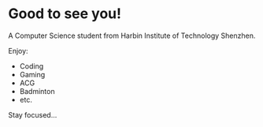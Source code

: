 # Good to see you!

A Computer Science student from Harbin Institute of Technology Shenzhen.

Enjoy:

- Coding
- Gaming
- ACG
- Badminton
- etc.

Stay focused...
